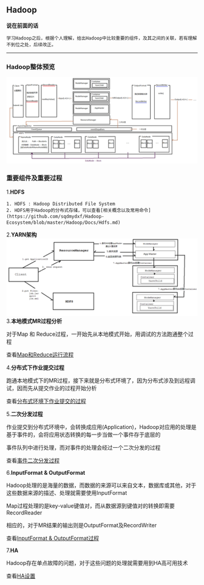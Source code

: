 ## Hadoop
**说在前面的话**

    学习Hadoop之后，根据个人理解，给出Hadoop中比较重要的组件，及其之间的关联，若有理解不到位之处，后续改正。

***
### Hadoop整体预览
![Hadoop整体预览](images/Hadoop.png)
### 重要组件及重要过程
1.**HDFS**
```
1. HDFS : Hadoop Distributed File System
2. HDFS用于Hadoop的分布式存储，可以查看[相关概念以及常用命令](https://github.com/sqdmydxf/Hadoop-Ecosystem/blob/master/Hadoop/Docs/Hdfs.md)
```
2.**YARN架构**
![YARN架构](images/YARNArchitecture.png)
3.**本地模式MR过程分析**

对于Map 和 Reduce过程，一开始先从本地模式开始，用调试的方法跑通整个过程

查看[Map和Reduce运行流程](https://github.com/sqdmydxf/Hadoop-Ecosystem/blob/master/Hadoop/Docs/LocalMapReduce.md)

4.**分布式下作业提交过程**

跑通本地模式下的MR过程，接下来就是分布式环境了，因为分布式涉及到远程调试，因而先从提交作业的过程开始分析

查看[分布式环境下作业提交的过程](https://github.com/sqdmydxf/Hadoop-Ecosystem/blob/master/Hadoop/Docs/YarnSubmitJob.md)

5.**二次分发过程**

作业提交到分布式环境中，会转换成应用(Application)，Hadoop对应用的处理是基于事件的，会将应用状态转换的每一步当做一个事件存于底层的

事件队列中进行处理，而对事件的处理会经过一个二次分发的过程

查看[事件二次分发过程](https://github.com/sqdmydxf/Hadoop-Ecosystem/blob/master/Hadoop/Docs/RMDispatchAndAppState.md)

6.**InputFormat & OutputFormat**

Hadoop处理的是海量的数据，而数据的来源可以来自文本，数据库或其他，对于这些数据来源的描述、处理就需要使用InputFormat

Map过程处理的是key-value键值对，而从数据源到键值对的转换即需要RecordReader

相应的，对于MR结果的输出则是OutputFormat及RecordWriter

查看[InputFormat & OutputFormat过程](https://github.com/sqdmydxf/Hadoop-Ecosystem/blob/master/Hadoop/Docs/(Input-Output)Format.md)

7.**HA**

Hadoop存在单点故障的问题，对于这些问题的处理就需要用到HA高可用技术

查看[HA设置](https://github.com/sqdmydxf/Hadoop-Ecosystem/blob/master/Hadoop/Docs/HA.md)